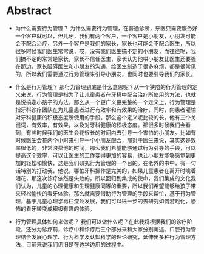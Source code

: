 # Abstract
- 为什么需要行为管理？
为什么需要行为管理，在普通诊所，牙医只需要服务好一个客户就可以，但儿牙，我们有两个客户，一个客户是小朋友，小朋友可能会不配合治疗，另外一个客户是我们的家长，家长也可能会不配合医生，所以很多时候我们医生常常说，哎，没有我们医生搞不定的小朋友，而往往呢，我们搞不定的常常是家长，家长不信任医生，家长认为他哄小朋友比医生还要强在那边，家长阻碍医生和小朋友的沟通，给医生制造了很多麻烦，都是很常见的，所以我们需要通过行为管理来引导小朋友，也同时也要引导我们的家长。

- 什么是行为管理？
那行为管理到底是什么意思呢？从一个狭隘的行为管理的定义来说，行为管理是指为了让儿童患者在牙椅中配合治疗所使用的方法，也就是说搞定小孩子的方法，那么从一个更广义更完整的一个定义上，行为管理是指牙科诊疗团队在为儿童患者进行有效率和有效果的治疗，同时，向患者灌输对牙科健康的积极态度所使用的手段。那么这个定义呢比较的长，他有三个关键词，有效率，有效果，以及对牙科健康的积极态度。那很多时候我们会看到，有些时候我们的医生会花很长的时间内去引导一个害怕的小朋友。比如有时候医生会花两个小时来引导一个小朋友配合，那对于医生来说，其实这是效率很低的，非常浪费他的时间，那么我们希望能够通过行为引导的手段，可以提高这个效率，可以让医生的工作变得更加的容易，也让小朋友能够感觉到更加的轻松和愉快，这是我们研究行为管理的一个目的。在老外的书中，有一句话特别的打动我，他说，哪怕牙科操作是完美的，如果儿童患者在离开时噙着泪花，那这次诊疗依然是失败的，所以回归到集成的使命，我们集成的文化我们认为，儿童的心理健康和生理健康同等的重要，所以我们希望能够给孩子带来轻松愉快的看牙体验，那么就需要借助行为管理的手段来帮忙，基于行为管理，基于儿童心理学再往深处发展，我们可以进一步的去研究如何游戏化，恐怖的看牙转变成积极有趣的体验。

- 行为管理具体如何来做呢？
我们可以做什么呢？在此我将根据我们的诊疗阶段，还分为诊疗前，诊疗中和诊疗后三个部分来和大家分别阐述。口腔行为管理结合发展心理学、行为科学及认知科学的理论研究，延伸出多种行为管理方法，目前来说我们仍旧是在边学边用的过程中。


